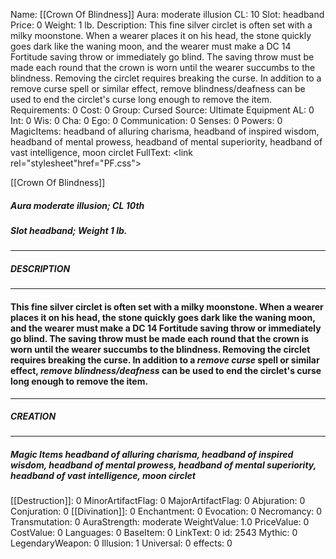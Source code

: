 Name: [[Crown Of Blindness]]
Aura: moderate illusion
CL: 10
Slot: headband
Price: 0
Weight: 1 lb.
Description: This fine silver circlet is often set with a milky moonstone. When a wearer places it on his head, the stone quickly goes dark like the waning moon, and the wearer must make a DC 14 Fortitude saving throw or immediately go blind. The saving throw must be made each round that the crown is worn until the wearer succumbs to the blindness. Removing the circlet requires breaking the curse. In addition to a remove curse spell or similar effect, remove blindness/deafness can be used to end the circlet's curse long enough to remove the item.
Requirements: 0
Cost: 0
Group: Cursed
Source: Ultimate Equipment
AL: 0
Int: 0
Wis: 0
Cha: 0
Ego: 0
Communication: 0
Senses: 0
Powers: 0
MagicItems: headband of alluring charisma, headband of inspired wisdom, headband of mental prowess, headband of mental superiority, headband of vast intelligence, moon circlet
FullText: <link rel="stylesheet"href="PF.css"><div class="heading"><p class="alignleft">[[Crown Of Blindness]]</p><div style="clear: both;"></div></div><div><h5><b>Aura </b>moderate illusion; <b>CL </b>10th</h5><h5><b>Slot </b>headband; <b>Weight </b>1 lb.</h5></div><hr/><div><h5><b>DESCRIPTION</b></h5></div><hr/><div><h4><p>This fine silver circlet is often set with a milky moonstone. When a wearer places it on his head, the stone quickly goes dark like the waning moon, and the wearer must make a DC 14 Fortitude saving throw or immediately go blind. The saving throw must be made each round that the crown is worn until the wearer succumbs to the blindness. Removing the circlet requires breaking the curse. In addition to a <i>remove curse</i> spell or similar effect, <i>remove blindness/deafness</i> can be used to end the circlet's curse long enough to remove the item.</p></h4></div><hr/><div><h5><b>CREATION</b></h5></div><hr/><div><h5><b>Magic Items </b><i>headband of alluring charisma, headband of inspired wisdom, headband of mental prowess, headband of mental superiority, headband of vast intelligence, moon circlet</i></h5></div>
[[Destruction]]: 0
MinorArtifactFlag: 0
MajorArtifactFlag: 0
Abjuration: 0
Conjuration: 0
[[Divination]]: 0
Enchantment: 0
Evocation: 0
Necromancy: 0
Transmutation: 0
AuraStrength: moderate
WeightValue: 1.0
PriceValue: 0
CostValue: 0
Languages: 0
BaseItem: 0
LinkText: 0
id: 2543
Mythic: 0
LegendaryWeapon: 0
Illusion: 1
Universal: 0
effects: 0
